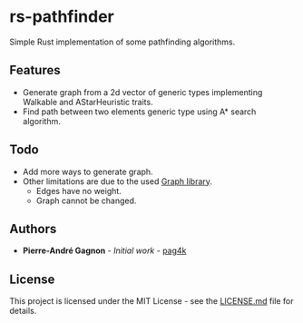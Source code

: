 # rs-pathfinder
Simple Rust implementation of some pathfinding algorithms.

## Features
- Generate graph from a 2d vector of generic types implementing Walkable and AStarHeuristic traits.
- Find path between two elements generic type using A* search algorithm.

## Todo
- Add more ways to generate graph.
- Other limitations are due to the used [Graph library](https://github.com/pag4k/rs-graph).
    - Edges have no weight.
    - Graph cannot be changed.

## Authors

* **Pierre-André Gagnon** - *Initial work* - [pag4k](https://github.com/pag4k)

## License

This project is licensed under the MIT License - see the [LICENSE.md](LICENSE.md) file for details.
